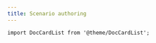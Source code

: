 ```yaml
---
title: Scenario authoring
---
```


```mdx-code-block
import DocCardList from '@theme/DocCardList';
```
<DocCardList />
